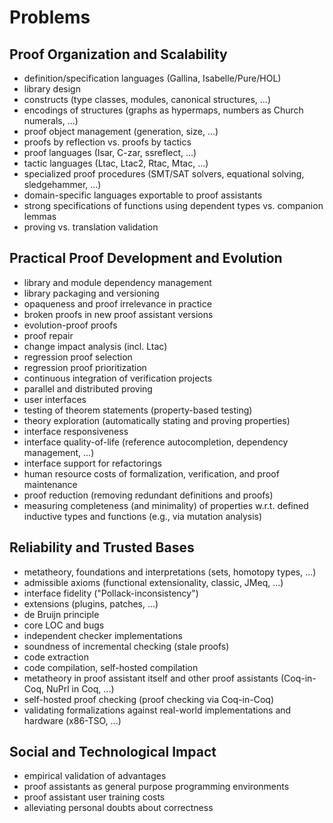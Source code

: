 Problems
========

Proof Organization and Scalability
----------------------------------

- definition/specification languages (Gallina, Isabelle/Pure/HOL)
- library design
- constructs (type classes, modules, canonical structures, ...)
- encodings of structures (graphs as hypermaps, numbers as Church numerals, ...)
- proof object management (generation, size, ...)
- proofs by reflection vs. proofs by tactics
- proof languages (Isar, C-zar, ssreflect, ...)
- tactic languages (Ltac, Ltac2, Rtac, Mtac, ...)
- specialized proof procedures (SMT/SAT solvers, equational solving, sledgehammer, ...)
- domain-specific languages exportable to proof assistants
- strong specifications of functions using dependent types vs. companion lemmas
- proving vs. translation validation

Practical Proof Development and Evolution
-----------------------------------------

- library and module dependency management
- library packaging and versioning
- opaqueness and proof irrelevance in practice
- broken proofs in new proof assistant versions
- evolution-proof proofs
- proof repair
- change impact analysis (incl. Ltac)
- regression proof selection
- regression proof prioritization
- continuous integration of verification projects
- parallel and distributed proving
- user interfaces
- testing of theorem statements (property-based testing)
- theory exploration (automatically stating and proving properties)
- interface responsiveness
- interface quality-of-life (reference autocompletion, dependency management, ...)
- interface support for refactorings
- human resource costs of formalization, verification, and proof maintenance
- proof reduction (removing redundant definitions and proofs)
- measuring completeness (and minimality) of properties w.r.t. defined inductive types and functions (e.g., via mutation analysis)

Reliability and Trusted Bases
-----------------------------

- metatheory, foundations and interpretations (sets, homotopy types, ...)
- admissible axioms (functional extensionality, classic, JMeq, ...)
- interface fidelity ("Pollack-inconsistency")
- extensions (plugins, patches, ...)
- de Bruijn principle
- core LOC and bugs
- independent checker implementations
- soundness of incremental checking (stale proofs)
- code extraction
- code compilation, self-hosted compilation
- metatheory in proof assistant itself and other proof assistants (Coq-in-Coq, NuPrl in Coq, ...)
- self-hosted proof checking (proof checking via Coq-in-Coq)
- validating formalizations against real-world implementations and hardware (x86-TSO, ...)

Social and Technological Impact
-------------------------------

- empirical validation of advantages
- proof assistants as general purpose programming environments
- proof assistant user training costs
- alleviating personal doubts about correctness
